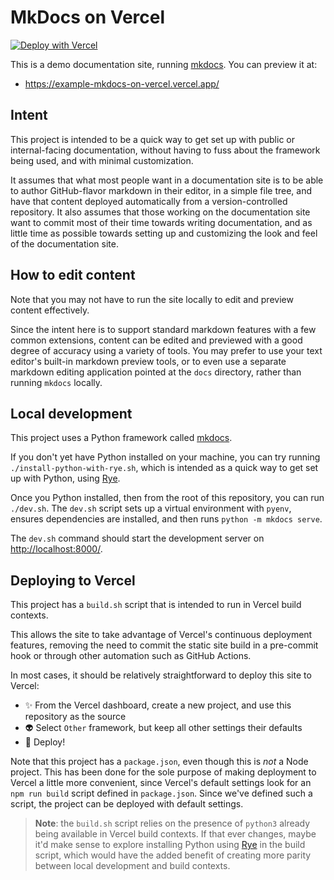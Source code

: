 # MkDocs on Vercel

[![Deploy with Vercel](https://vercel.com/button)](https://vercel.com/new/clone?repository-url=https%3A%2F%2Fgithub.com%2Fzchsh%2Fexample-mkdocs-on-vercel&project-name=example-mkdocs-on-vercel&repository-name=example-mkdocs-on-vercel)

This is a demo documentation site, running [mkdocs](https://www.mkdocs.org/). You can preview it at:

- <https://example-mkdocs-on-vercel.vercel.app/>

## Intent

This project is intended to be a quick way to get set up with public or internal-facing documentation, without having to fuss about the framework being used, and with minimal customization.

It assumes that what most people want in a documentation site is to be able to author GitHub-flavor markdown in their editor, in a simple file tree, and have that content deployed automatically from a version-controlled repository. It also assumes that those working on the documentation site want to commit most of their time towards writing documentation, and as little time as possible towards setting up and customizing the look and feel of the documentation site.

## How to edit content

Note that you may not have to run the site locally to edit and preview content effectively.

Since the intent here is to support standard markdown features with a few common extensions, content can be edited and previewed with a good degree of accuracy using a variety of tools. You may prefer to use your text editor's built-in markdown preview tools, or to even use a separate markdown editing application pointed at the `docs` directory, rather than running `mkdocs` locally.

## Local development

This project uses a Python framework called [mkdocs](https://www.mkdocs.org/).

If you don't yet have Python installed on your machine, you can try running `./install-python-with-rye.sh`, which is intended as a quick way to get set up with Python, using [Rye](https://rye.astral.sh).

Once you Python installed, then from the root of this repository, you can run `./dev.sh`. The `dev.sh` script sets up a virtual environment with `pyenv`, ensures dependencies are installed, and then runs `python -m mkdocs serve`.

The `dev.sh` command should start the development server on <http://localhost:8000/>.

## Deploying to Vercel

This project has a `build.sh` script that is intended to run in Vercel build contexts.

This allows the site to take advantage of Vercel's continuous deployment features, removing the need to commit the static site build in a pre-commit hook or through other automation such as GitHub Actions.

In most cases, it should be relatively straightforward to deploy this site to Vercel:

- ✨ From the Vercel dashboard, create a new project, and use this repository as the source
- 👽 Select `Other` framework, but keep all other settings their defaults
- 🕺 Deploy!

Note that this project has a `package.json`, even though this is _not_ a Node project. This has been done for the sole purpose of making deployment to Vercel a little more convenient, since Vercel's default settings look for an `npm run build` script defined in `package.json`. Since we've defined such a script, the project can be deployed with default settings.

> **Note**: the `build.sh` script relies on the presence of `python3` already being available in Vercel build contexts. If that ever changes, maybe it'd make sense to explore installing Python using [Rye](https://rye.astral.sh) in the build script, which would have the added benefit of creating more parity between local development and build contexts.
